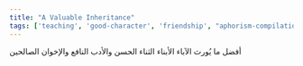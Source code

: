 ```yaml
---
title: "A Valuable Inheritance"
tags: ['teaching', 'good-character', 'friendship', "aphorism-compilation"]
---
```


 أفضل ما يُورث الآباء الأبناء الثناء الحسن والأدب النافع والإخوان الصالحين
